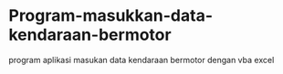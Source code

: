 # Program-masukkan-data-kendaraan-bermotor
program aplikasi masukan data kendaraan bermotor dengan vba excel
